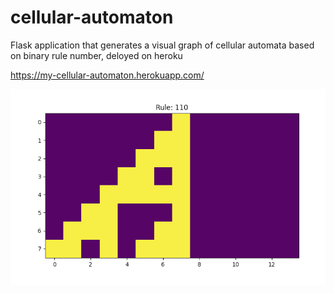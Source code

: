 # cellular-automaton
Flask application that generates a visual graph of cellular automata based on binary rule number, deloyed on heroku

https://my-cellular-automaton.herokuapp.com/

![GitHub Logo](/sample.png)
